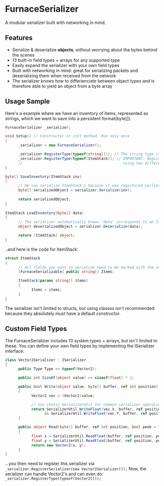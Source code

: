 # FurnaceSerializer

A modular serializer built with networking in mind.


## Features
- Serialize & deserialize **objects**, without worrying about the bytes behind the scenes
- 13 built-in field types + arrays for any supported type
- Easily expand the serializer with your own field types
- Built with networking in mind: great for serializing packets and deserializing them when received from the network 
- The serializer knows how to differienciate between object types and is therefore able to yield an object from a byte array

## Usage Sample
Here's a example where we have an inventory of items, represented as strings, which we want to save into a persistent format(byte[]).
```csharp    
FurnaceSerializer _serializer;

void Setup() // Constructor or init method. Run only once
{
      _serializer = new FurnaceSerializer();

      _serializer.RegisterType(typeof(string[])); // The string type is built-in, but arrays for any type need to be explicitely registered
      _serializer.RegisterType(typeof(ItemStack)); // IMPORTANT: Registered types and serializers must be registered in the SAME order if
      //                                              using two different instances of the FurnaceSerializer. (ie: client-server scenario)
}

byte[] SaveInventory(ItemStack inv)
{
      // We can serialize ItemStack's because it was registered earlier.
      byte[] serializedObject = serializer.Serialize(inv);
		
      return serializedObject;
}
	
ItemStack LoadInventory(byte[] data)
{
      // The serializer automatically knows 'data' corresponds to an ItemStack object
      object deserializedObject = serializer.Deserialize(data);

      return (ItemStack) object;
}
```
..and here is the code for ItemStack:
```csharp
struct ItemStack
{
      // All fields you want to serialize need to be marked with the attribute "FurnaceSerializable"
      [FurnaceSerializable] public string[] Items;

      ItemStack(params string[] items)
      {
            Items = items;
      }
}
```
The serializer isn't limited to structs, but using classes isn't recommended because they absolutely *must* have a default constructor.

## Custom Field Types
The FurnaceSerializer includes 13 system types + arrays, but isn't limited to these. You can define your own field types by implementing the ISerializer interface:
```csharp
class Vector2Serializer : ISerializer
{
      public Type Type => typeof(Vector2);

      public int SizeOf(object value) => sizeof(float) * 2;

      public bool Write(object value, byte[] buffer, ref int position)
      {
            Vector2 vec = (Vector2)value;

            // Use static SerializerUtil for common serializer operations
            return SerializerUtil.WriteFloat(vec.X, buffer, ref position)
                  && SerializerUtil.WriteFloat(vec.Y, buffer, ref position); 
      } 

      public object Read(byte[] buffer, ref int position, bool peek = false)  
      {  
            float x = SerializerUtil.ReadFloat(buffer, ref position, peek);  
            float y = SerializerUtil.ReadFloat(buffer, ref position, peek);  
            return new Vector2(x, y);  
      }
}
```
...you then need to register this serializer via `_serializer.RegisterSerializer(new Vector2Serializer());`
Now, the serializer can handle Vector2's and can even do: `_serializer.RegisterType(typeof(Vector2[]));`
